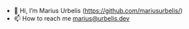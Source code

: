- 👋 Hi, I’m Marius Urbelis (https://github.com/mariusurbelis/)
- 📫 How to reach me marius@urbelis.dev
